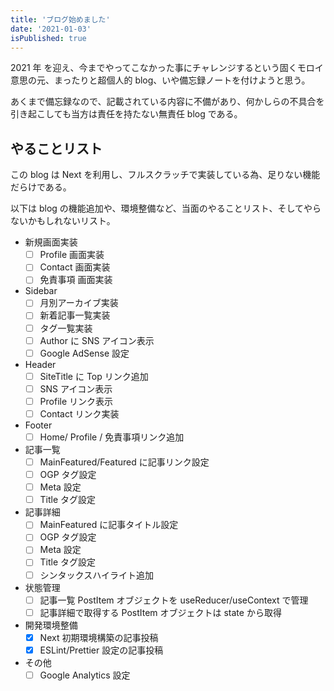 ```yaml
---
title: 'ブログ始めました'
date: '2021-01-03'
isPublished: true
---
```


2021 年 を迎え、今までやってこなかった事にチャレンジするという固くモロイ意思の元、まったりと超個人的 blog、いや備忘録ノートを付けようと思う。

あくまで備忘録なので、記載されている内容に不備があり、何かしらの不具合を引き起こしても当方は責任を持たない無責任 blog である。

## やることリスト

この blog は Next を利用し、フルスクラッチで実装している為、足りない機能だらけである。

以下は blog の機能追加や、環境整備など、当面のやることリスト、そしてやらないかもしれないリスト。

- 新規画面実装
  - [ ] Profile 画面実装
  - [ ] Contact 画面実装
  - [ ] 免責事項 画面実装
- Sidebar
  - [ ] 月別アーカイブ実装
  - [ ] 新着記事一覧実装
  - [ ] タグ一覧実装
  - [ ] Author に SNS アイコン表示
  - [ ] Google AdSense 設定
- Header
  - [ ] SiteTitle に Top リンク追加
  - [ ] SNS アイコン表示
  - [ ] Profile リンク表示
  - [ ] Contact リンク実装
- Footer
  - [ ] Home/ Profile / 免責事項リンク追加
- 記事一覧
  - [ ] MainFeatured/Featured に記事リンク設定
  - [ ] OGP タグ設定
  - [ ] Meta 設定
  - [ ] Title タグ設定
- 記事詳細
  - [ ] MainFeatured に記事タイトル設定
  - [ ] OGP タグ設定
  - [ ] Meta 設定
  - [ ] Title タグ設定
  - [ ] シンタックスハイライト追加
- 状態管理
  - [ ] 記事一覧 PostItem オブジェクトを useReducer/useContext で管理
  - [ ] 記事詳細で取得する PostItem オブジェクトは state から取得
- 開発環境整備
  - [x] Next 初期環境構築の記事投稿
  - [x] ESLint/Prettier 設定の記事投稿
- その他
  - [ ] Google Analytics 設定
